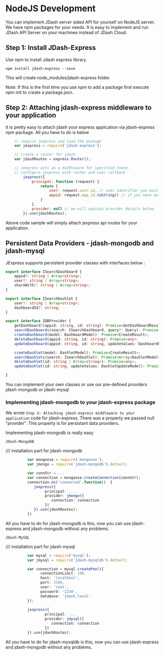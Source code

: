 # NodeJS Development

You can implement JDash server sided API for yourself on NodeJS server. We have npm packages for your needs. It is easy to implement and run JDash API Server on your machines instead of JDash Cloud.

## Step 1: Install JDash-Express
Use npm to install Jdash express library.
 
    npm install jdash-express --save

This will create node_modules/jdash-express folder.

Note: If this is the first time you use npm to add a package first execute npm init to create a package.json.

## Step 2: Attaching jdash-express middleware to your application

It is pretty easy to attach jdash your express application via jdash-express npm package. All you have to do is below

```javascript
    // require jexpress and load the package
    var jexpress = require('jdash-express'); 

    // create a router for jdash
    var jdashRoutes = express.Router();

    // jexpress acts as a middleware for specified route.
    // configura jexpress with router and user callback
        jexpress({
            principal: function (request) {
                return {
                    user: request.user.id, // user identifier you must give this value unique per user
                    appid: request.app_id.toString() // if you have multiple applications you must give this value , otherwise just write your own application name.
                }
            },
            provider: null // we will explain provider details below.
        }).use(jdashRoutes);
```

Above code sample will simply attach jexpress api routes for your application.

## Persistent Data Providers - jdash-mongodb and jdash-mysql

JExpress supports persistent provider classes with interfaces below :

```typescript
export interface ISearchDashboard {
    appid?: string | Array<string>;
    user?: string | Array<string>;
    shareWith?: string | Array<string>;
}

export interface ISearchDashlet {
    user?: string | Array<string>;
    dashboardId?: string;
}

export interface IDBProvider {
    getDashboard?(appid: string, id: string): Promise<GetDashboardResult>;
    searchDashboards(search: ISearchDashboard, query?: Query): Promise<QueryResult<DashboardModel>>;
    createDashboard(model: DashboardModel): Promise<CreateResult>;
    deleteDashboard(appid: string, id: string): Promise<any>;
    updateDashboard(appid: string, id: string, updateValues: DashboardUpdateModel): Promise<any>;

    createDashlet(model: DashletModel): Promise<CreateResult>;
    searchDashlets(search: ISearchDashlet): Promise<Array<DashletModel>>;
    deleteDashlet(id: string | Array<string>): Promise<any>;
    updateDashlet(id: string, updateValues: DashletUpdateModel): Promise<any>;

}
```

You can implement your own classes or use our pre-defined providers jdash-mongodb or jdash-mysql


### Implementing jdash-mongodb to your jdash-express package

We wrote `Step 2: Attaching jdash-express middleware to your application` code for jdash-express. There was a property we passed null "provider". This property is for persistant data providers.

Implementing jdash-mongodb is really easy 

    JDash-MongoDB

/// installation part for jdash-mongodb

```typescript
          var mongoose = require('mongoose');
          var jmongo = require('jdash-mongodb').default;

          var connStr = ...
          var connection = mongoose.createConnection(connStr);
          connection.on('connected',function()  {
             jexpress({
                  principal: ....
                  provider: jmongo({
                     connection: connection
                  })
             }).use(jdashRoutes);
          })

```

All you have to do for jdash-mongodb is this, now you can use jdash-express and jdash-mongodb without any problems.

    JDash-MySQL

/// installation part for jdash-mysql

```typescript
          var mysql = require('mysql');
          var jmysql = require('jdash-mysqldb').default;

          var connection = mysql.createPool({
                connectionLimit: 100,
                host: 'localhost',
                port: 3306,
                user: 'root',
                password: '1234',
                database: 'jdash_local'
          });
  
          jexpress({
                  principal: ....
                  provider: jmysql({
                     connection: connection
                  })
          }).use(jdashRoutes);

```

All you have to do for jdash-mysqldb is this, now you can use jdash-express and jdash-mongodb without any problems.